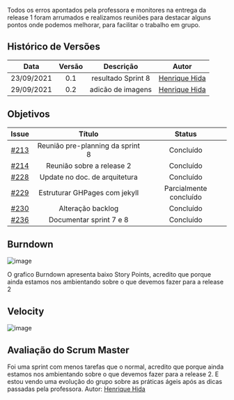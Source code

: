 ﻿---
layout: page_slowbrows
tag: slowbrows
---



Todos os erros apontados pela professora e monitores na entrega da release 1 foram arrumados e realizamos reuniões para destacar alguns pontos onde podemos melhorar, para facilitar o trabalho em grupo.

## Histórico de Versões

| Data       | Versão | Descrição                      | Autor             |
| :--------: | :----: | :----------:                   | :---------------: |
| 23/09/2021 |    0.1   | resultado Sprint 8 | [Henrique Hida](https://github.com/HenriqueHida)|
| 29/09/2021 |    0.2   | adicão de imagens | [Henrique Hida](https://github.com/HenriqueHida)|


## Objetivos

| Issue |            Título            |        Status        | 
|:-------:|:----------------------------:|:-----------------------------:|
| [#213](https://github.com/fga-eps-mds/2021-1-Bot/issues/213) | Reunião pre-planning da sprint 8 |  Concluído
| [#214](https://github.com/fga-eps-mds/2021-1-Bot/issues/214) | Reunião sobre a release 2 | Concluído
| [#228](https://github.com/fga-eps-mds/2021-1-Bot/issues/228)  | Update no doc. de arquitetura | Concluído
| [#229](https://github.com/fga-eps-mds/2021-1-Bot/issues/229) |  Estruturar GHPages com jekyll|  Parcialmente concluído
[#230](https://github.com/fga-eps-mds/2021-1-Bot/issues/230) |  Alteração backlog|  Concluído
| [#236](https://github.com/fga-eps-mds/2021-1-Bot/issues/236) | Documentar sprint 7 e 8|Concluído


## Burndown
![image](https://user-images.githubusercontent.com/78568172/135346263-8a0a5d0a-65a8-44db-8a69-c45aecaab4cb.png)

O grafico Burndown apresenta baixo Story Points, acredito que porque ainda estamos nos ambientando sobre o que devemos fazer para a release 2
## Velocity
![image](https://user-images.githubusercontent.com/78568172/135346313-373c4990-251c-4397-9715-849cc4d7de94.png)


## Avaliação do Scrum Master
Foi uma sprint com menos tarefas que o normal, acredito que porque ainda estamos nos ambientando sobre o que devemos fazer para a release 2. E estou vendo uma evolução do grupo sobre as práticas ágeis após as dicas passadas pela professora.
Autor: [Henrique Hida](https://github.com/HenriqueHida)

